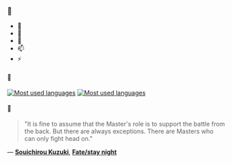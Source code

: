 ### 👋

- 🔭
- 🌱
- 💬
- 📫
- ⚡

#### 🧏

[![Most used languages](https://github-readme-stats-aynah.vercel.app/api/top-langs/?username=aynh&theme=solarized-dark&langs_count=6&layout=compact&hide_title=true)](https://github.com/anuraghazra/github-readme-stats#gh-dark-mode-only)
[![Most used languages](https://github-readme-stats-aynah.vercel.app/api/top-langs/?username=aynh&theme=solarized-light&langs_count=6&layout=compact&hide_title=true)](https://github.com/anuraghazra/github-readme-stats#gh-light-mode-only)

#### 💬

> "It is fine to assume that the Master's role is to support the battle from the back. But there are always exceptions. There are Masters who can only fight head on."

&mdash; [**Souichirou Kuzuki**](https://myanimelist.net/character.php?q=Souichirou%20Kuzuki&cat=character), [**Fate/stay night**](https://myanimelist.net/search/all?q=Fate%2Fstay%20night&cat=all)
